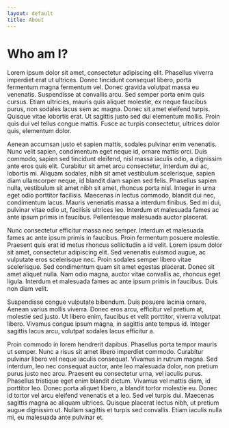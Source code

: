 ```yaml
---
layout: default
title: About
---
```


# Who am I?



Lorem ipsum dolor sit amet, consectetur adipiscing elit. Phasellus viverra imperdiet erat ut ultrices. Donec tincidunt consequat libero, porta fermentum magna fermentum vel. Donec gravida volutpat massa eu venenatis. Suspendisse at convallis arcu. Sed semper porta enim quis cursus. Etiam ultricies, mauris quis aliquet molestie, ex neque faucibus purus, non sodales lacus sem ac magna. Donec sit amet eleifend turpis. Quisque vitae lobortis erat. Ut sagittis justo sed dui elementum mollis. Proin quis dui vel tellus congue mattis. Fusce ac turpis consectetur, ultrices dolor quis, elementum dolor.

Aenean accumsan justo et sapien mattis, sodales pulvinar enim venenatis. Nunc velit sapien, condimentum eget neque id, ornare mattis orci. Duis commodo, sapien sed tincidunt eleifend, nisl massa iaculis odio, a dignissim ante eros quis elit. Curabitur sit amet arcu consectetur, interdum dui ac, lobortis mi. Aliquam sodales, nibh sit amet vestibulum scelerisque, sapien diam ullamcorper neque, id blandit diam sapien sed felis. Phasellus sapien nulla, vestibulum sit amet nibh sit amet, rhoncus porta nisl. Integer in urna eget odio porttitor facilisis. Maecenas in lectus commodo, blandit dui nec, condimentum lacus. Mauris venenatis massa a interdum finibus. Sed mi dui, pulvinar vitae odio ut, facilisis ultrices leo. Interdum et malesuada fames ac ante ipsum primis in faucibus. Pellentesque malesuada auctor placerat.

Nunc consectetur efficitur massa nec semper. Interdum et malesuada fames ac ante ipsum primis in faucibus. Proin fermentum posuere molestie. Praesent quis erat id metus rhoncus sollicitudin a id velit. Lorem ipsum dolor sit amet, consectetur adipiscing elit. Sed venenatis euismod augue, ac vulputate eros scelerisque nec. Proin sodales semper libero vitae scelerisque. Sed condimentum quam sit amet egestas placerat. Donec sit amet aliquet nulla. Nam odio magna, auctor vitae convallis ac, rhoncus eget ligula. Interdum et malesuada fames ac ante ipsum primis in faucibus. Duis non diam velit.

Suspendisse congue vulputate bibendum. Duis posuere lacinia ornare. Aenean varius mollis viverra. Donec eros arcu, efficitur vel pretium at, molestie sed justo. Ut libero enim, faucibus et velit porttitor, viverra volutpat libero. Vivamus congue ipsum magna, in sagittis ante tempus id. Integer sagittis lacus arcu, volutpat sodales lacus efficitur a.

Proin commodo in lorem hendrerit dapibus. Phasellus porta tempor mauris ut semper. Nunc a risus sit amet libero imperdiet commodo. Curabitur pulvinar libero vel neque iaculis consequat. Vivamus in rutrum magna. Sed interdum, leo nec consequat auctor, ante leo malesuada dolor, non pretium purus justo nec arcu. Praesent eu consectetur urna, vel iaculis purus. Phasellus tristique eget enim blandit dictum. Vivamus vel mattis diam, id porttitor leo. Donec porta aliquet libero, a blandit tortor molestie eu. Donec id tortor vel arcu eleifend venenatis et a leo. Sed vel turpis dui. Maecenas sagittis magna ac aliquam ultrices. Quisque placerat lectus nibh, ut pretium augue dignissim ut. Nullam sagittis et turpis sed convallis. Etiam iaculis nulla mi, eu malesuada ante pulvinar et. 
